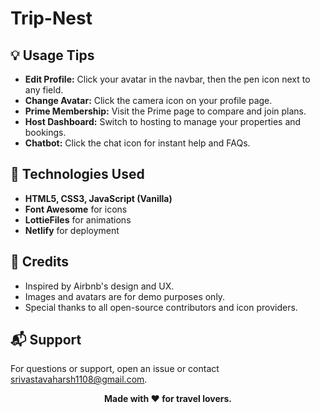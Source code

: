 # Trip-Nest

## 💡 Usage Tips

- **Edit Profile:** Click your avatar in the navbar, then the pen icon next to any field.
- **Change Avatar:** Click the camera icon on your profile page.
- **Prime Membership:** Visit the Prime page to compare and join plans.
- **Host Dashboard:** Switch to hosting to manage your properties and bookings.
- **Chatbot:** Click the chat icon for instant help and FAQs.

## 🤖 Technologies Used

- **HTML5, CSS3, JavaScript (Vanilla)**
- **Font Awesome** for icons
- **LottieFiles** for animations
- **Netlify** for deployment

## 🙏 Credits

- Inspired by Airbnb's design and UX.
- Images and avatars are for demo purposes only.
- Special thanks to all open-source contributors and icon providers.

## 📬 Support

For questions or support, open an issue or contact [srivastavaharsh1108@gmail.com](mailto:support@tripnest.com).

<p align="center">
  <b>Made with ❤️ for travel lovers.</b>
</p>
